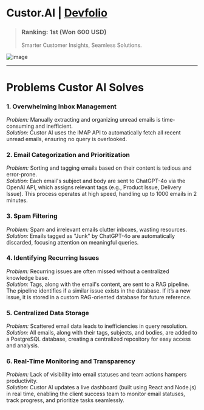 # Custor.AI | [Devfolio](https://devfolio.co/projects/custor-ai-13b4)
> ### Ranking: 1st (Won 600 USD) 
> Smarter Customer Insights, Seamless Solutions.

![image](https://github.com/user-attachments/assets/ba7c7526-6c05-4824-aede-25b8cb2e7cf7)

----

# Problems Custor AI Solves 

### 1. Overwhelming Inbox Management
*Problem:* Manually extracting and organizing unread emails is time-consuming and inefficient.  
*Solution:* Custor AI uses the IMAP API to automatically fetch all recent unread emails, ensuring no query is overlooked.

### 2. Email Categorization and Prioritization
*Problem:* Sorting and tagging emails based on their content is tedious and error-prone.  
*Solution:* Each email's subject and body are sent to ChatGPT-4o via the OpenAI API, which assigns relevant tags (e.g., Product Issue, Delivery Issue). This process operates at high speed, handling up to 1000 emails in 2 minutes.

### 3. Spam Filtering
*Problem:* Spam and irrelevant emails clutter inboxes, wasting resources.  
*Solution:* Emails tagged as "Junk" by ChatGPT-4o are automatically discarded, focusing attention on meaningful queries.

### 4. Identifying Recurring Issues
*Problem:* Recurring issues are often missed without a centralized knowledge base.  
*Solution:* Tags, along with the email's content, are sent to a RAG pipeline. The pipeline identifies if a similar issue exists in the database. If it’s a new issue, it is stored in a custom RAG-oriented database for future reference.

### 5. Centralized Data Storage
*Problem:* Scattered email data leads to inefficiencies in query resolution.  
*Solution:* All emails, along with their tags, subjects, and bodies, are added to a PostgreSQL database, creating a centralized repository for easy access and analysis.

### 6. Real-Time Monitoring and Transparency
*Problem:* Lack of visibility into email statuses and team actions hampers productivity.  
*Solution:* Custor AI updates a live dashboard (built using React and Node.js) in real time, enabling the client success team to monitor email statuses, track progress, and prioritize tasks seamlessly.
